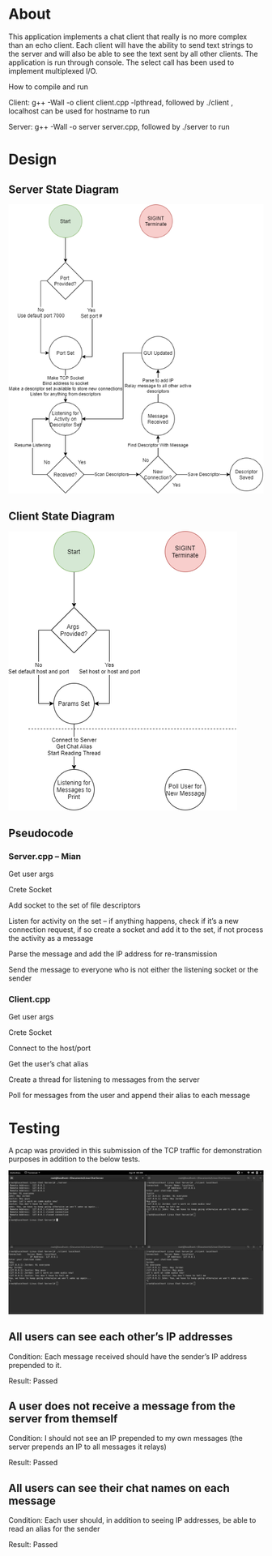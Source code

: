 # About
This application implements a chat client that really is no more complex than an echo client. Each client will have the ability to send text strings to the server and will also be able to see the text sent by all other clients. The application is run through console. The select call has been used to implement multiplexed I/O.

How to compile and run

Client: g++ -Wall -o client client.cpp -lpthread, followed by ./client <hostname>, localhost can be used for hostname to run

Server: g++ -Wall -o server server.cpp, followed by ./server to run

# Design
## Server State Diagram

![](Images/ServerStateDiagram.png)

## Client State Diagram

![](Images/ClientStateDiagram.png)


## Pseudocode

### Server.cpp – Mian
Get user args

Crete Socket

Add socket to the set of file descriptors

Listen for activity on the set – if anything happens, check if it’s a new connection request, if so create a socket and add it to the set, if not process the activity as a message

Parse the message and add the IP address for re-transmission

Send the message to everyone who is not either the listening socket or the sender

### Client.cpp
Get user args

Crete Socket

Connect to the host/port

Get the user’s chat alias

Create a thread for listening to messages from the server

Poll for messages from the user and append their alias to each message

# Testing
A pcap was provided in this submission of the TCP traffic for demonstration purposes in addition to the below tests.

![](Images/Testing.png)

## All users can see each other’s IP addresses
Condition: Each message received should have the sender’s IP address prepended to it.

Result: Passed

## A user does not receive a message from the server from themself
Condition: I should not see an IP prepended to my own messages (the server prepends an IP to all messages it relays)

Result: Passed

## All users can see their chat names on each message
Condition: Each user should, in addition to seeing IP addresses, be able to read an alias for the sender

Result: Passed
